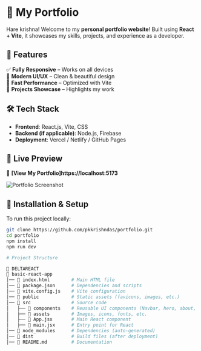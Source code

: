 # 🚀 My Portfolio  

Hare krishna! Welcome to my **personal portfolio website**! Built using **React + Vite**, it showcases my skills, projects, and experience as a developer.  

## 🌟 Features  
✅ **Fully Responsive** – Works on all devices  
🎨 **Modern UI/UX** – Clean & beautiful design  
🚀 **Fast Performance** – Optimized with Vite  
📂 **Projects Showcase** – Highlights my work  

## 🛠️ Tech Stack  
- **Frontend**: React.js, Vite, CSS  
- **Backend (if applicable)**: Node.js, Firebase  
- **Deployment**: Vercel / Netlify / GitHub Pages  

## 📸 Live Preview  
🔗 **[View My Portfolio]https://localhost:5173**  

![Portfolio Screenshot](link-to-screenshot)  

## 📌 Installation & Setup  
To run this project locally:  
```bash
git clone https://github.com/pkkrishndas/portfolio.git
cd portfolio
npm install
npm run dev

# Project Structure

📂 DELTAREACT
📂 basic-react-app
│── 📄 index.html        # Main HTML file
│── 📄 package.json      # Dependencies and scripts
│── 📄 vite.config.js    # Vite configuration
│── 📂 public            # Static assets (favicons, images, etc.)
│── 📂 src               # Source code
│   ├── 📂 components    # Reusable UI components (Navbar, hero, about, project etc.)
│   ├── 📂 assets        # Images, icons, fonts, etc.
│   ├── 📄 App.jsx       # Main React component
│   ├── 📄 main.jsx      # Entry point for React
│── 📂 node_modules      # Dependencies (auto-generated)
│── 📂 dist              # Build files (after deployment)
│── 📄 README.md         # Documentation




